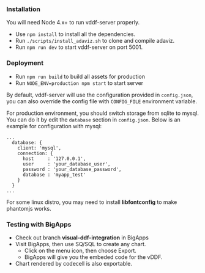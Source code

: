 ### Installation ###

You will need Node 4.x+ to run vddf-server properly. 

  * Use `npm install` to install all the dependencies.
  * Run `./scripts/install_adaviz.sh` to clone and compile adaviz.
  * Run `npm run dev` to start vddf-server on port 5001.

### Deployment  ###

  * Run `npm run build` to build all assets for production
  * Run `NODE_ENV=production npm start` to start server

By default, vddf-server will use the configuration provided in `config.json`, you can also override the config file with `CONFIG_FILE` environment variable.

For production environment, you should switch storage from sqlite to mysql. You can do it by edit the `database` section in `config.json`. Below is an example for configuration with mysql:

```
...
  database: {
    client: 'mysql',
    connection: {
      host     : '127.0.0.1',
      user     : 'your_database_user',
      password : 'your_database_password',
      database : 'myapp_test'
    }
  }
...
```

For some linux distro, you may need to install **libfontconfig** to make phantomjs works.

### Testing with BigApps ###

  * Check out branch **visual-ddf-integration** in BigApps
  * Visit BigApps, then use SQ/SQL to create any chart.
    * Click on the menu icon, then choose Export.
    * BigApps will give you the embeded code for the vDDF.
  * Chart rendered by codecell is also exportable.
